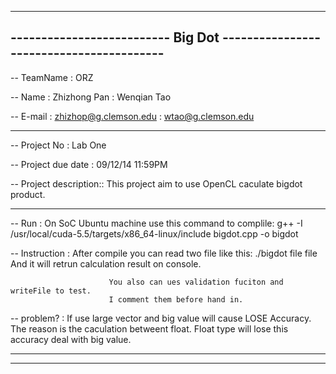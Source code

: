 -----------------------------------------------------------------------------------------------
--------------------------          Big Dot          -----------------------------------------
-----------------------------------------------------------------------------------------------

-- TeamName             : ORZ

--  Name                :  Zhizhong Pan
                        :  Wenqian Tao

--  E-mail              :  zhizhop@g.clemson.edu
                        :  wtao@g.clemson.edu

------------------------------------------------------------------------------------------------

--  Project No          :  Lab One

--  Project due date    :  09/12/14 11:59PM

--  Project description::  This project aim to use OpenCL caculate bigdot product.

-------------------------------------------------------------------------------------------------

-- Run                  :  On SoC Ubuntu machine use this command to complile:
                           g++ -I /usr/local/cuda-5.5/targets/x86_64-linux/include bigdot.cpp -o bigdot

      
-- Instruction         :  After compile you can read two file like this: 
                          ./bigdot file file
                          And it will retrun calculation result on console.

                          You also can ues validation fuciton and writeFile to test. 
                          I comment them before hand in.

-- problem?            : If use large vector and big value will cause LOSE Accuracy. The reason is the 
                         caculation betweent float. Float type will lose this accuracy deal with big value. 

----------------------------------------------------------------------------------------------------
---------------------------------------------------------------------------------------------------


